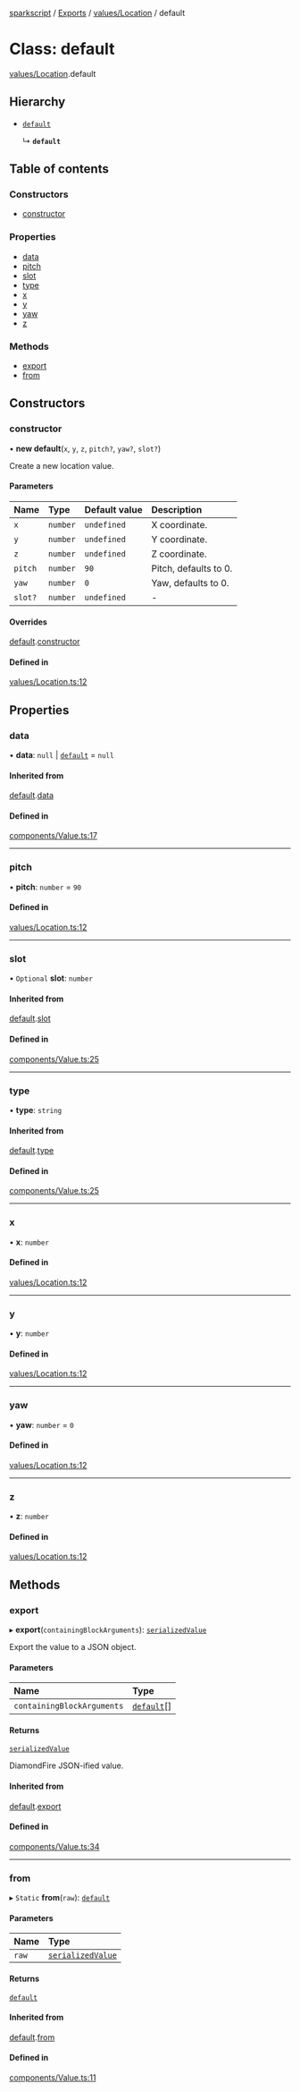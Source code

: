 [sparkscript](../README.md) / [Exports](../modules.md) / [values/Location](../modules/values_Location.md) / default

# Class: default

[values/Location](../modules/values_Location.md).default

## Hierarchy

- [`default`](components_Value.default.md)

  ↳ **`default`**

## Table of contents

### Constructors

- [constructor](values_Location.default.md#constructor)

### Properties

- [data](values_Location.default.md#data)
- [pitch](values_Location.default.md#pitch)
- [slot](values_Location.default.md#slot)
- [type](values_Location.default.md#type)
- [x](values_Location.default.md#x)
- [y](values_Location.default.md#y)
- [yaw](values_Location.default.md#yaw)
- [z](values_Location.default.md#z)

### Methods

- [export](values_Location.default.md#export)
- [from](values_Location.default.md#from)

## Constructors

### constructor

• **new default**(`x`, `y`, `z`, `pitch?`, `yaw?`, `slot?`)

Create a new location value.

#### Parameters

| Name | Type | Default value | Description |
| :------ | :------ | :------ | :------ |
| `x` | `number` | `undefined` | X coordinate. |
| `y` | `number` | `undefined` | Y coordinate. |
| `z` | `number` | `undefined` | Z coordinate. |
| `pitch` | `number` | `90` | Pitch, defaults to 0. |
| `yaw` | `number` | `0` | Yaw, defaults to 0. |
| `slot?` | `number` | `undefined` | - |

#### Overrides

[default](components_Value.default.md).[constructor](components_Value.default.md#constructor)

#### Defined in

[values/Location.ts:12](https://github.com/UserUNP/sparkscript/blob/cae50c6/src/values/Location.ts#L12)

## Properties

### data

• **data**: ``null`` \| [`default`](components_DataStorage.default.md) = `null`

#### Inherited from

[default](components_Value.default.md).[data](components_Value.default.md#data)

#### Defined in

[components/Value.ts:17](https://github.com/UserUNP/sparkscript/blob/cae50c6/src/components/Value.ts#L17)

___

### pitch

• **pitch**: `number` = `90`

#### Defined in

[values/Location.ts:12](https://github.com/UserUNP/sparkscript/blob/cae50c6/src/values/Location.ts#L12)

___

### slot

• `Optional` **slot**: `number`

#### Inherited from

[default](components_Value.default.md).[slot](components_Value.default.md#slot)

#### Defined in

[components/Value.ts:25](https://github.com/UserUNP/sparkscript/blob/cae50c6/src/components/Value.ts#L25)

___

### type

• **type**: `string`

#### Inherited from

[default](components_Value.default.md).[type](components_Value.default.md#type)

#### Defined in

[components/Value.ts:25](https://github.com/UserUNP/sparkscript/blob/cae50c6/src/components/Value.ts#L25)

___

### x

• **x**: `number`

#### Defined in

[values/Location.ts:12](https://github.com/UserUNP/sparkscript/blob/cae50c6/src/values/Location.ts#L12)

___

### y

• **y**: `number`

#### Defined in

[values/Location.ts:12](https://github.com/UserUNP/sparkscript/blob/cae50c6/src/values/Location.ts#L12)

___

### yaw

• **yaw**: `number` = `0`

#### Defined in

[values/Location.ts:12](https://github.com/UserUNP/sparkscript/blob/cae50c6/src/values/Location.ts#L12)

___

### z

• **z**: `number`

#### Defined in

[values/Location.ts:12](https://github.com/UserUNP/sparkscript/blob/cae50c6/src/values/Location.ts#L12)

## Methods

### export

▸ **export**(`containingBlockArguments`): [`serializedValue`](../interfaces/components_Value.serializedValue.md)

Export the value to a JSON object.

#### Parameters

| Name | Type |
| :------ | :------ |
| `containingBlockArguments` | [`default`](components_Value.default.md)[] |

#### Returns

[`serializedValue`](../interfaces/components_Value.serializedValue.md)

DiamondFire JSON-ified value.

#### Inherited from

[default](components_Value.default.md).[export](components_Value.default.md#export)

#### Defined in

[components/Value.ts:34](https://github.com/UserUNP/sparkscript/blob/cae50c6/src/components/Value.ts#L34)

___

### from

▸ `Static` **from**(`raw`): [`default`](components_Value.default.md)

#### Parameters

| Name | Type |
| :------ | :------ |
| `raw` | [`serializedValue`](../interfaces/components_Value.serializedValue.md) |

#### Returns

[`default`](components_Value.default.md)

#### Inherited from

[default](components_Value.default.md).[from](components_Value.default.md#from)

#### Defined in

[components/Value.ts:11](https://github.com/UserUNP/sparkscript/blob/cae50c6/src/components/Value.ts#L11)
